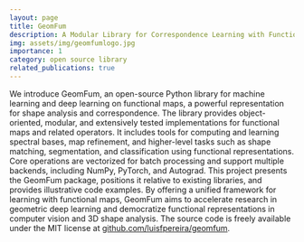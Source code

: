 ```yaml
---
layout: page
title: GeomFum
description: A Modular Library for Correspondence Learning with Functional Maps
img: assets/img/geomfumlogo.jpg
importance: 1
category: open source library
related_publications: true
---
```


We introduce GeomFum, an open-source Python library for machine learning and deep learning on functional maps, a powerful representation for shape analysis and correspondence.
The library provides object-oriented, modular, and extensively tested implementations for functional maps and related operators. It includes tools for computing and learning spectral bases, map refinement, and higher-level tasks such as shape matching, segmentation,
and classification using functional representations. Core operations are vectorized for batch processing and support multiple backends, including NumPy, PyTorch, and Autograd.
This project presents the GeomFum package, positions it relative to existing libraries, and provides illustrative code examples.
By offering a unified framework for learning with functional maps, GeomFum aims to accelerate research in geometric deep learning and democratize functional representations in computer vision and 3D shape analysis. 
The source code is freely available under the MIT license at [github.com/luisfpereira/geomfum](github.com/luisfpereira/geomfum).
